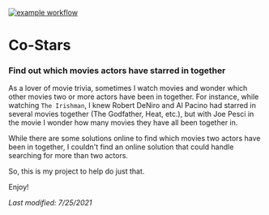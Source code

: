 [![example workflow](https://github.com/irby/moviedb/actions/workflows/deploy-qa.yml/badge.svg)](https://github.com/irby/moviedb/actions)

# Co-Stars
### Find out which movies actors have starred in together

As a lover of movie trivia, sometimes I watch movies and wonder which other movies two or more actors have been in together. For instance, while watching `The Irishman`, I knew Robert DeNiro and Al Pacino had starred in several movies together (The Godfather, Heat, etc.), but with Joe Pesci in the movie I wonder how many movies they have all been together in.

While there are some solutions online to find which movies two actors have been in together, I couldn't find an online solution that could handle searching for more than two actors.

So, this is my project to help do just that.

Enjoy!

*Last modified: 7/25/2021*
